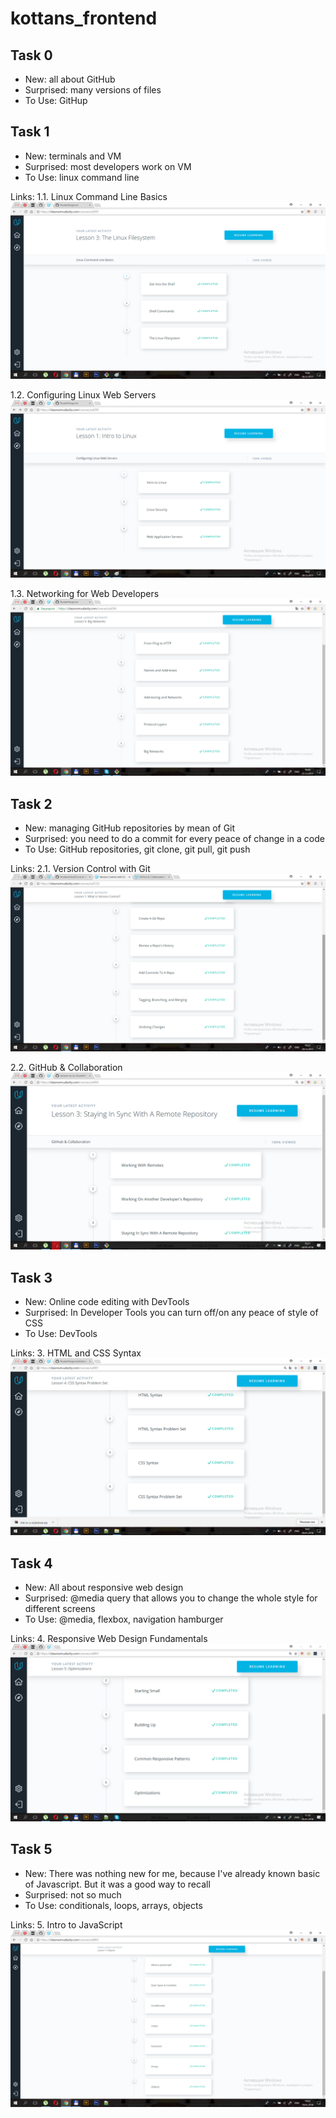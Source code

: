 # kottans_frontend
## **Task 0**
- New: all about GitHub
- Surprised: many versions of files
- To Use: GitHup

## **Task 1**

- New: terminals and VM
- Surprised: most developers work on VM
- To Use: linux command line

Links:
1.1. Linux Command Line Basics
![Linux Command Line Basics](task_1/1.1._Linux_Command_Line_Basics.png?raw=true "Optional Title")

1.2. Configuring Linux Web Servers
![Configuring Linux Web Servers](task_1/1.2._Configuring_Linux_Web_Servers.png?raw=true "Optional Title")

1.3. Networking for Web Developers
![Networking for Web Developers](task_1/1.3._Networking_for_Web_Developers.png?raw=true "Optional Title")

## **Task 2**

- New: managing GitHub repositories by mean of Git
- Surprised: you need to do a commit for every peace of change in a code
- To Use: GitHub repositories, git clone, git pull, git push

Links:
2.1. Version Control with Git
![Version Control with Git](task_2/2.1._Version_Control_with_Git.png?raw=true "Optional Title")

2.2. GitHub & Collaboration
![GitHub & Collaboration](task_2/2.2._GitHub_&_Collaboration.png?raw=true "Optional Title")

## **Task 3**

- New: Online code editing with DevTools
- Surprised: In Developer Tools you can turn off/on any peace of style of CSS 
- To Use: DevTools

Links:
3. HTML and CSS Syntax
![HTML and CSS Syntax](task_3/3._HTML_and_CSS_Syntax.png?raw=true "Optional Title")


## **Task 4**

- New: All about responsive web design
- Surprised: @media query that allows you to change the whole style for different screens
- To Use: @media, flexbox, navigation hamburger

Links:
4. Responsive Web Design Fundamentals
![Responsive Web Design Fundamentals](task_4/4._Responsive_Web_Design_Fundamentals.png?raw=true "Optional Title")

## **Task 5**

- New: There was nothing new for me, because I've already known basic of Javascript. But it was a good way to recall
- Surprised: not so much
- To Use: conditionals, loops, arrays, objects

Links:
5. Intro to JavaScript
![Intro to JavaScript](task_5/5._Intro_to_JavaScript.png?raw=true "Optional Title")



